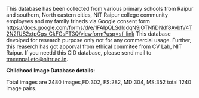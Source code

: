 This database has been collected from various primary schools from Raipur and southern, North eastern cities, NIT Raipur college community employees and my family frineds via Google consent form https://docs.google.com/forms/d/e/1FAIpQLSdlddqN9jOTNfiDNdf8AvbtV4T2N2fUS2xtpCgs_CkFGsFT3Q/viewform?usp=sf_link 
This database devolped for research purpose only not for any commercial usage.
Further, this reaserch has got apporval from ethical commitee from CV Lab, NIT Raipur.
If you needd this CID database, please send mail to tmeenpal.etc@nitrr.ac.in.

**Childhood Image Database details:**

Total images are 2480 images,FD:302, FS:282, MD:304, MS:352 total 1240 image pairs.



